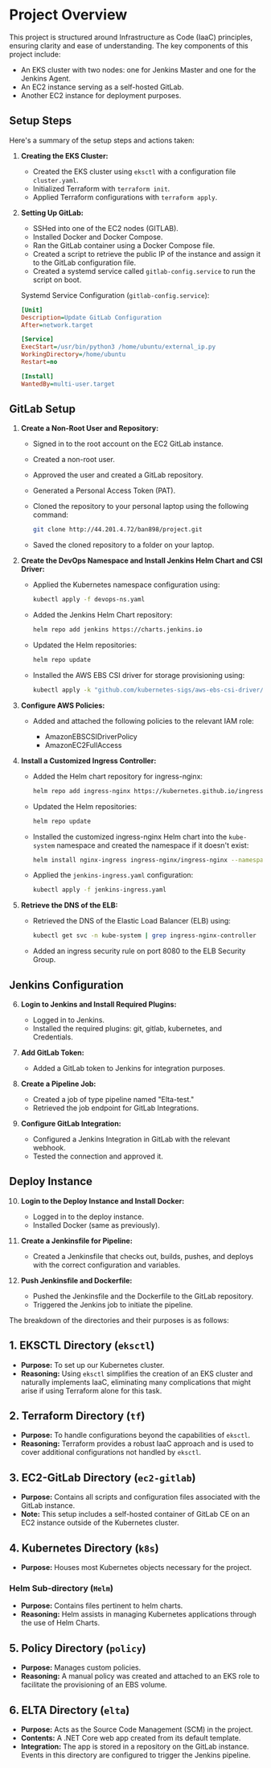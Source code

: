 # Project Overview

This project is structured around Infrastructure as Code (IaaC) principles, ensuring clarity and ease of understanding. The key components of this project include:

- An EKS cluster with two nodes: one for Jenkins Master and one for the Jenkins Agent.
- An EC2 instance serving as a self-hosted GitLab.
- Another EC2 instance for deployment purposes.

## Setup Steps

Here's a summary of the setup steps and actions taken:

1. **Creating the EKS Cluster:**

   - Created the EKS cluster using `eksctl` with a configuration file `cluster.yaml`.
   - Initialized Terraform with `terraform init`.
   - Applied Terraform configurations with `terraform apply`.

2. **Setting Up GitLab:**

   - SSHed into one of the EC2 nodes (GITLAB).
   - Installed Docker and Docker Compose.
   - Ran the GitLab container using a Docker Compose file.
   - Created a script to retrieve the public IP of the instance and assign it to the GitLab configuration file.
   - Created a systemd service called `gitlab-config.service` to run the script on boot.

   Systemd Service Configuration (`gitlab-config.service`):
   ```ini
   [Unit]
   Description=Update GitLab Configuration
   After=network.target

   [Service]
   ExecStart=/usr/bin/python3 /home/ubuntu/external_ip.py
   WorkingDirectory=/home/ubuntu
   Restart=no

   [Install]
   WantedBy=multi-user.target
   ```
## GitLab Setup

1. **Create a Non-Root User and Repository:**

   - Signed in to the root account on the EC2 GitLab instance.
   - Created a non-root user.
   - Approved the user and created a GitLab repository.
   - Generated a Personal Access Token (PAT).
   - Cloned the repository to your personal laptop using the following command:

     ```bash
     git clone http://44.201.4.72/ban898/project.git
     ```

   - Saved the cloned repository to a folder on your laptop.

2. **Create the DevOps Namespace and Install Jenkins Helm Chart and CSI Driver:**

   - Applied the Kubernetes namespace configuration using:

     ```bash
     kubectl apply -f devops-ns.yaml
     ```

   - Added the Jenkins Helm Chart repository:

     ```bash
     helm repo add jenkins https://charts.jenkins.io
     ```

   - Updated the Helm repositories:

     ```bash
     helm repo update
     ```

   - Installed the AWS EBS CSI driver for storage provisioning using:

     ```bash
     kubectl apply -k "github.com/kubernetes-sigs/aws-ebs-csi-driver/deploy/kubernetes/overlays/stable/ecr/?ref=master"
     ```

3. **Configure AWS Policies:**

   - Added and attached the following policies to the relevant IAM role:

     - AmazonEBSCSIDriverPolicy
     - AmazonEC2FullAccess

4. **Install a Customized Ingress Controller:**

   - Added the Helm chart repository for ingress-nginx:

     ```bash
     helm repo add ingress-nginx https://kubernetes.github.io/ingress-nginx
     ```

   - Updated the Helm repositories:

     ```bash
     helm repo update
     ```

   - Installed the customized ingress-nginx Helm chart into the `kube-system` namespace and created the namespace if it doesn't exist:

     ```bash
     helm install nginx-ingress ingress-nginx/ingress-nginx --namespace kube-system --create-namespace
     ```

   - Applied the `jenkins-ingress.yaml` configuration:

     ```bash
     kubectl apply -f jenkins-ingress.yaml
     ```

5. **Retrieve the DNS of the ELB:**

   - Retrieved the DNS of the Elastic Load Balancer (ELB) using:

     ```bash
     kubectl get svc -n kube-system | grep ingress-nginx-controller
     ```

   - Added an ingress security rule on port 8080 to the ELB Security Group.

## Jenkins Configuration

6. **Login to Jenkins and Install Required Plugins:**

   - Logged in to Jenkins.
   - Installed the required plugins: git, gitlab, kubernetes, and Credentials.

7. **Add GitLab Token:**

   - Added a GitLab token to Jenkins for integration purposes.

8. **Create a Pipeline Job:**

   - Created a job of type pipeline named "Elta-test."
   - Retrieved the job endpoint for GitLab Integrations.

9. **Configure GitLab Integration:**

   - Configured a Jenkins Integration in GitLab with the relevant webhook.
   - Tested the connection and approved it.

## Deploy Instance

10. **Login to the Deploy Instance and Install Docker:**

    - Logged in to the deploy instance.
    - Installed Docker (same as previously).

11. **Create a Jenkinsfile for Pipeline:**

    - Created a Jenkinsfile that checks out, builds, pushes, and deploys with the correct configuration and variables.

12. **Push Jenkinsfile and Dockerfile:**

    - Pushed the Jenkinsfile and the Dockerfile to the GitLab repository.
    - Triggered the Jenkins job to initiate the pipeline.








The breakdown of the directories and their purposes is as follows:

## 1. EKSCTL Directory (`eksctl`)

- **Purpose:** To set up our Kubernetes cluster.
- **Reasoning:** Using `eksctl` simplifies the creation of an EKS cluster and naturally implements IaaC, eliminating many complications that might arise if using Terraform alone for this task.

## 2. Terraform Directory (`tf`)

- **Purpose:** To handle configurations beyond the capabilities of `eksctl`.
- **Reasoning:** Terraform provides a robust IaaC approach and is used to cover additional configurations not handled by `eksctl`.

## 3. EC2-GitLab Directory (`ec2-gitlab`)

- **Purpose:** Contains all scripts and configuration files associated with the GitLab instance.
- **Note:** This setup includes a self-hosted container of GitLab CE on an EC2 instance outside of the Kubernetes cluster.

## 4. Kubernetes Directory (`k8s`)

- **Purpose:** Houses most Kubernetes objects necessary for the project.
  
### Helm Sub-directory (`Helm`)
  
- **Purpose:** Contains files pertinent to helm charts.
- **Reasoning:** Helm assists in managing Kubernetes applications through the use of Helm Charts.

## 5. Policy Directory (`policy`)

- **Purpose:** Manages custom policies.
- **Reasoning:** A manual policy was created and attached to an EKS role to facilitate the provisioning of an EBS volume.

## 6. ELTA Directory (`elta`)

- **Purpose:** Acts as the Source Code Management (SCM) in the project.
- **Contents:** A .NET Core web app created from its default template.
- **Integration:** The app is stored in a repository on the GitLab instance. Events in this directory are configured to trigger the Jenkins pipeline.

